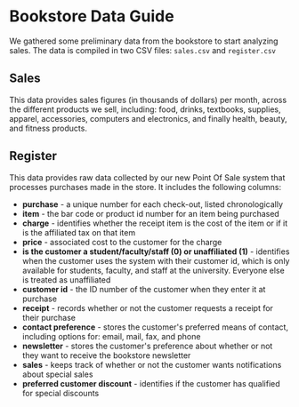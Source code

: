# Bookstore Data Guide

We gathered some preliminary data from the bookstore to start analyzing sales. The data is compiled in two CSV files: `sales.csv` and `register.csv`

## Sales

This data provides sales figures (in thousands of dollars) per month, across the different products we sell, including: food, drinks, textbooks, supplies, apparel, accessories, computers and electronics, and finally health, beauty, and fitness products.

## Register

This data provides raw data collected by our new Point Of Sale system that processes purchases made in the store. It includes the following columns:

* **purchase** - a unique number for each check-out, listed chronologically
* **item** - the bar code or product id number for an item being purchased
* **charge** - identifies whether the receipt item is the cost of the item or if it is the affiliated tax on that item
* **price** - associated cost to the customer for the charge
* **is the customer a student/faculty/staff (0) or unaffiliated (1)** - identifies when the customer uses the system with their customer id, which is only available for students, faculty, and staff at the university. Everyone else is treated as unaffiliated
* **customer id** - the ID number of the customer when they enter it at purchase
* **receipt** - records whether or not the customer requests a receipt for their purchase
* **contact preference** - stores the customer's preferred means of contact, including options for: email, mail, fax, and phone
* **newsletter** - stores the customer's preference about whether or not they want to receive the bookstore newsletter
* **sales** - keeps track of whether or not the customer wants notifications about special sales
* **preferred customer discount** - identifies if the customer has qualified for special discounts
